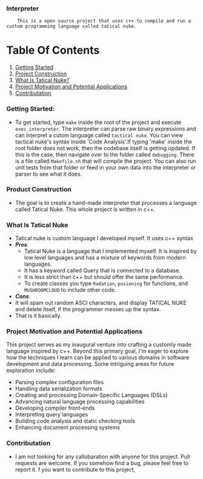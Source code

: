 ### Interpreter
```
    This is a open source project that uses c++ to compile and run a custom programming language called tatical nuke.
```

# Table Of Contents

1. [Getting Started](#getting-started)
2. [Project Construction](#product-construction)
3. [What Is Tatical Nuke?](#what-is-tatical-nuke-?)
4. [Project Motivation and Potential Applications](#project-motivation-and-potential-applications)
5. [Contributation](#contributation)

### Getting Started:
* To get started, type `make` inside the root of the project and execute `exec_interpreter`. The interpreter can parse raw binary expressions and can interpret a cutom language called `tactical nuke`. You can view tactical nuke's syntax inside 'Code Analysis'.If typing 'make' inside the root folder does not work, then the codebase itself is getting updated. If this is the case, then navigate over to the folder called `debugging`. There is a file called `Makefile.sh` that will compile the project. You can also run  unit tests from that folder or feed in your own data into the interpreter or parser to see what it does. 

### Product Construction
* The goal is to create a hand-made interpreter that processes a language called Tatical Nuke. This whole project is written in c++.

### What Is Tatical Nuke
* Tatical nuke is custom language I developed myself. It uses c++ syntax 
* ***Pros***:
    * Tatical Nuke is a language that I implemented myself. It is inspired by low level languages and has a mixture of keywords from modern languages. 
    * It has a keyword called Query that is connected to a database. 
    * It is less strict than c++ but should offer the same performance.
    * To create classes you type `Radation`, `posioning` for functions, and `MUSHROOMCLOUD` to include other code. 
* ***Cons***:
* It will spam out random ASCI characters, and display TATICAL NUKE and delete itself, if the programmer messes up the syntax.
* That is it basically. 

### Project Motivation and Potential Applications

This project serves as my inaugural venture into crafting a customly made language inspired by c++. Beyond this primary goal, I'm eager to explore how the techniques I learn can be applied to various domains in software development and data processing. Some intriguing areas for future exploration include:

- Parsing complex configuration files
- Handling data serialization formats
- Creating and processing Domain-Specific Languages (DSLs)
- Advancing natural language processing capabilities
- Developing compiler front-ends
- Interpreting query languages
- Building code analysis and static checking tools
- Enhancing document processing systems

### Contributation
* I am not looking for any callobaration with anyone for this project. Pull requests are welcome. If you somehow find a bug, please feel free to report it.  f you want to contribute to this project, 

